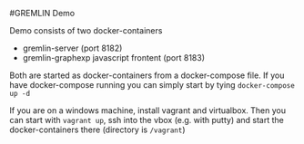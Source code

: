 #GREMLIN Demo

Demo consists of two docker-containers
* gremlin-server (port 8182)
* gremlin-graphexp javascript frontent (port 8183)

Both are started as docker-containers from a docker-compose file.
If you have docker-compose running you can simply start by tying 
`docker-compose up -d`

If you are on a windows machine, install vagrant and virtualbox.
Then you can start with `vagrant up`, ssh into the vbox (e.g. with putty)
and start the docker-containers there (directory is `/vagrant`)
